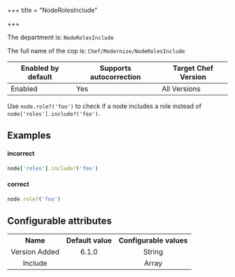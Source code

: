 +++
title = "NodeRolesInclude"

+++

<!-- This content is automatically generated. See https://github.com/chef/chef-web-docs/blob/main/generated/README.md -->

The department is: `NodeRolesInclude`

The full name of the cop is: `Chef/Modernize/NodeRolesInclude`

| Enabled by default | Supports autocorrection | Target Chef Version |
| --- | --- | --- |
| Enabled | Yes | All Versions |

Use `node.role?('foo')` to check if a node includes a role instead of `node['roles'].include?('foo')`.

## Examples


#### incorrect

```ruby
node['roles'].include?('foo')
```

#### correct

```ruby
node.role?('foo')
```

## Configurable attributes

<table>
<tbody><tr>
<th>Name</th>
<th>Default value</th>
<th>Configurable values</th>
</tr>
<tr>
<td style="text-align:center">Version Added</td>
<td style="text-align:center">6.1.0</td>
<td style="text-align:center">String</td>
</tr>
<tr><td style="text-align:center">Include</td>
<td style="text-align:center"><ul>
</ul>
</td>
<td style="text-align:center">Array</td>
</tr></tbody></table>
